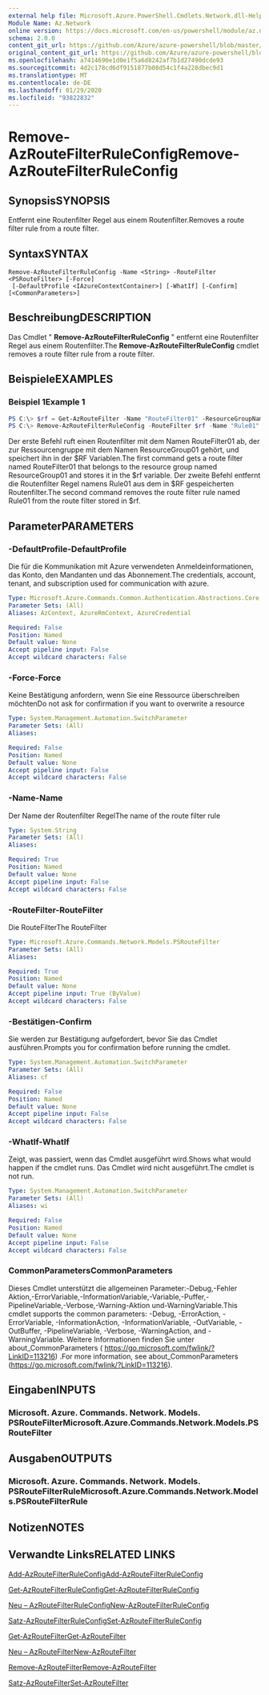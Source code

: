 ```yaml
---
external help file: Microsoft.Azure.PowerShell.Cmdlets.Network.dll-Help.xml
Module Name: Az.Network
online version: https://docs.microsoft.com/en-us/powershell/module/az.network/remove-azroutefilterruleconfig
schema: 2.0.0
content_git_url: https://github.com/Azure/azure-powershell/blob/master/src/Network/Network/help/Remove-AzRouteFilterRuleConfig.md
original_content_git_url: https://github.com/Azure/azure-powershell/blob/master/src/Network/Network/help/Remove-AzRouteFilterRuleConfig.md
ms.openlocfilehash: a7414690e1d0e1f5a6d8242af7b1d27490dcde93
ms.sourcegitcommit: 4d2c178cd6df9151877b08d54c1f4a228dbec9d1
ms.translationtype: MT
ms.contentlocale: de-DE
ms.lasthandoff: 01/29/2020
ms.locfileid: "93822832"
---
```

# <span data-ttu-id="fca82-101">Remove-AzRouteFilterRuleConfig</span><span class="sxs-lookup"><span data-stu-id="fca82-101">Remove-AzRouteFilterRuleConfig</span></span>

## <span data-ttu-id="fca82-102">Synopsis</span><span class="sxs-lookup"><span data-stu-id="fca82-102">SYNOPSIS</span></span>
<span data-ttu-id="fca82-103">Entfernt eine Routenfilter Regel aus einem Routenfilter.</span><span class="sxs-lookup"><span data-stu-id="fca82-103">Removes a route filter rule from a route filter.</span></span>

## <span data-ttu-id="fca82-104">Syntax</span><span class="sxs-lookup"><span data-stu-id="fca82-104">SYNTAX</span></span>

```
Remove-AzRouteFilterRuleConfig -Name <String> -RouteFilter <PSRouteFilter> [-Force]
 [-DefaultProfile <IAzureContextContainer>] [-WhatIf] [-Confirm] [<CommonParameters>]
```

## <span data-ttu-id="fca82-105">Beschreibung</span><span class="sxs-lookup"><span data-stu-id="fca82-105">DESCRIPTION</span></span>
<span data-ttu-id="fca82-106">Das Cmdlet " **Remove-AzRouteFilterRuleConfig** " entfernt eine Routenfilter Regel aus einem Routenfilter.</span><span class="sxs-lookup"><span data-stu-id="fca82-106">The **Remove-AzRouteFilterRuleConfig** cmdlet removes a route filter rule from a route filter.</span></span>

## <span data-ttu-id="fca82-107">Beispiele</span><span class="sxs-lookup"><span data-stu-id="fca82-107">EXAMPLES</span></span>

### <span data-ttu-id="fca82-108">Beispiel 1</span><span class="sxs-lookup"><span data-stu-id="fca82-108">Example 1</span></span>
```powershell
PS C:\> $rf = Get-AzRouteFilter -Name "RouteFilter01" -ResourceGroupName "ResourceGroup01"
PS C:\> Remove-AzRouteFilterRuleConfig -RouteFilter $rf -Name "Rule01"
```

<span data-ttu-id="fca82-109">Der erste Befehl ruft einen Routenfilter mit dem Namen RouteFilter01 ab, der zur Ressourcengruppe mit dem Namen ResourceGroup01 gehört, und speichert ihn in der $RF Variablen.</span><span class="sxs-lookup"><span data-stu-id="fca82-109">The first command gets a route filter named RouteFilter01 that belongs to the resource group named ResourceGroup01 and stores it in the $rf variable.</span></span>
<span data-ttu-id="fca82-110">Der zweite Befehl entfernt die Routenfilter Regel namens Rule01 aus dem in $RF gespeicherten Routenfilter.</span><span class="sxs-lookup"><span data-stu-id="fca82-110">The second command removes the route filter rule named Rule01 from the route filter stored in $rf.</span></span>

## <span data-ttu-id="fca82-111">Parameter</span><span class="sxs-lookup"><span data-stu-id="fca82-111">PARAMETERS</span></span>

### <span data-ttu-id="fca82-112">-DefaultProfile</span><span class="sxs-lookup"><span data-stu-id="fca82-112">-DefaultProfile</span></span>
<span data-ttu-id="fca82-113">Die für die Kommunikation mit Azure verwendeten Anmeldeinformationen, das Konto, den Mandanten und das Abonnement.</span><span class="sxs-lookup"><span data-stu-id="fca82-113">The credentials, account, tenant, and subscription used for communication with azure.</span></span>

```yaml
Type: Microsoft.Azure.Commands.Common.Authentication.Abstractions.Core.IAzureContextContainer
Parameter Sets: (All)
Aliases: AzContext, AzureRmContext, AzureCredential

Required: False
Position: Named
Default value: None
Accept pipeline input: False
Accept wildcard characters: False
```

### <span data-ttu-id="fca82-114">-Force</span><span class="sxs-lookup"><span data-stu-id="fca82-114">-Force</span></span>
<span data-ttu-id="fca82-115">Keine Bestätigung anfordern, wenn Sie eine Ressource überschreiben möchten</span><span class="sxs-lookup"><span data-stu-id="fca82-115">Do not ask for confirmation if you want to overwrite a resource</span></span>

```yaml
Type: System.Management.Automation.SwitchParameter
Parameter Sets: (All)
Aliases:

Required: False
Position: Named
Default value: None
Accept pipeline input: False
Accept wildcard characters: False
```

### <span data-ttu-id="fca82-116">-Name</span><span class="sxs-lookup"><span data-stu-id="fca82-116">-Name</span></span>
<span data-ttu-id="fca82-117">Der Name der Routenfilter Regel</span><span class="sxs-lookup"><span data-stu-id="fca82-117">The name of the route filter rule</span></span>

```yaml
Type: System.String
Parameter Sets: (All)
Aliases:

Required: True
Position: Named
Default value: None
Accept pipeline input: False
Accept wildcard characters: False
```

### <span data-ttu-id="fca82-118">-RouteFilter</span><span class="sxs-lookup"><span data-stu-id="fca82-118">-RouteFilter</span></span>
<span data-ttu-id="fca82-119">Die RouteFilter</span><span class="sxs-lookup"><span data-stu-id="fca82-119">The RouteFilter</span></span>

```yaml
Type: Microsoft.Azure.Commands.Network.Models.PSRouteFilter
Parameter Sets: (All)
Aliases:

Required: True
Position: Named
Default value: None
Accept pipeline input: True (ByValue)
Accept wildcard characters: False
```

### <span data-ttu-id="fca82-120">-Bestätigen</span><span class="sxs-lookup"><span data-stu-id="fca82-120">-Confirm</span></span>
<span data-ttu-id="fca82-121">Sie werden zur Bestätigung aufgefordert, bevor Sie das Cmdlet ausführen.</span><span class="sxs-lookup"><span data-stu-id="fca82-121">Prompts you for confirmation before running the cmdlet.</span></span>

```yaml
Type: System.Management.Automation.SwitchParameter
Parameter Sets: (All)
Aliases: cf

Required: False
Position: Named
Default value: None
Accept pipeline input: False
Accept wildcard characters: False
```

### <span data-ttu-id="fca82-122">-WhatIf</span><span class="sxs-lookup"><span data-stu-id="fca82-122">-WhatIf</span></span>
<span data-ttu-id="fca82-123">Zeigt, was passiert, wenn das Cmdlet ausgeführt wird.</span><span class="sxs-lookup"><span data-stu-id="fca82-123">Shows what would happen if the cmdlet runs.</span></span> <span data-ttu-id="fca82-124">Das Cmdlet wird nicht ausgeführt.</span><span class="sxs-lookup"><span data-stu-id="fca82-124">The cmdlet is not run.</span></span>

```yaml
Type: System.Management.Automation.SwitchParameter
Parameter Sets: (All)
Aliases: wi

Required: False
Position: Named
Default value: None
Accept pipeline input: False
Accept wildcard characters: False
```

### <span data-ttu-id="fca82-125">CommonParameters</span><span class="sxs-lookup"><span data-stu-id="fca82-125">CommonParameters</span></span>
<span data-ttu-id="fca82-126">Dieses Cmdlet unterstützt die allgemeinen Parameter:-Debug,-Fehler Aktion,-ErrorVariable,-InformationVariable,-Variable,-Puffer,-PipelineVariable,-Verbose,-Warning-Aktion und-WarningVariable.</span><span class="sxs-lookup"><span data-stu-id="fca82-126">This cmdlet supports the common parameters: -Debug, -ErrorAction, -ErrorVariable, -InformationAction, -InformationVariable, -OutVariable, -OutBuffer, -PipelineVariable, -Verbose, -WarningAction, and -WarningVariable.</span></span> <span data-ttu-id="fca82-127">Weitere Informationen finden Sie unter about_CommonParameters ( https://go.microsoft.com/fwlink/?LinkID=113216) .</span><span class="sxs-lookup"><span data-stu-id="fca82-127">For more information, see about_CommonParameters (https://go.microsoft.com/fwlink/?LinkID=113216).</span></span>

## <span data-ttu-id="fca82-128">Eingaben</span><span class="sxs-lookup"><span data-stu-id="fca82-128">INPUTS</span></span>

### <span data-ttu-id="fca82-129">Microsoft. Azure. Commands. Network. Models. PSRouteFilter</span><span class="sxs-lookup"><span data-stu-id="fca82-129">Microsoft.Azure.Commands.Network.Models.PSRouteFilter</span></span>

## <span data-ttu-id="fca82-130">Ausgaben</span><span class="sxs-lookup"><span data-stu-id="fca82-130">OUTPUTS</span></span>

### <span data-ttu-id="fca82-131">Microsoft. Azure. Commands. Network. Models. PSRouteFilterRule</span><span class="sxs-lookup"><span data-stu-id="fca82-131">Microsoft.Azure.Commands.Network.Models.PSRouteFilterRule</span></span>

## <span data-ttu-id="fca82-132">Notizen</span><span class="sxs-lookup"><span data-stu-id="fca82-132">NOTES</span></span>

## <span data-ttu-id="fca82-133">Verwandte Links</span><span class="sxs-lookup"><span data-stu-id="fca82-133">RELATED LINKS</span></span>

[<span data-ttu-id="fca82-134">Add-AzRouteFilterRuleConfig</span><span class="sxs-lookup"><span data-stu-id="fca82-134">Add-AzRouteFilterRuleConfig</span></span>](./Add-AzRouteFilterRuleConfig.md)

[<span data-ttu-id="fca82-135">Get-AzRouteFilterRuleConfig</span><span class="sxs-lookup"><span data-stu-id="fca82-135">Get-AzRouteFilterRuleConfig</span></span>](./Get-AzRouteFilterRuleConfig.md)

[<span data-ttu-id="fca82-136">Neu – AzRouteFilterRuleConfig</span><span class="sxs-lookup"><span data-stu-id="fca82-136">New-AzRouteFilterRuleConfig</span></span>](./New-AzRouteFilterRuleConfig.md)

[<span data-ttu-id="fca82-137">Satz-AzRouteFilterRuleConfig</span><span class="sxs-lookup"><span data-stu-id="fca82-137">Set-AzRouteFilterRuleConfig</span></span>](./Set-AzRouteFilterRuleConfig.md)

[<span data-ttu-id="fca82-138">Get-AzRouteFilter</span><span class="sxs-lookup"><span data-stu-id="fca82-138">Get-AzRouteFilter</span></span>](./Get-AzRouteFilter.md)

[<span data-ttu-id="fca82-139">Neu – AzRouteFilter</span><span class="sxs-lookup"><span data-stu-id="fca82-139">New-AzRouteFilter</span></span>](./New-AzRouteFilter.md)

[<span data-ttu-id="fca82-140">Remove-AzRouteFilter</span><span class="sxs-lookup"><span data-stu-id="fca82-140">Remove-AzRouteFilter</span></span>](./Remove-AzRouteFilter.md)

[<span data-ttu-id="fca82-141">Satz-AzRouteFilter</span><span class="sxs-lookup"><span data-stu-id="fca82-141">Set-AzRouteFilter</span></span>](./Set-AzRouteFilter.md)
